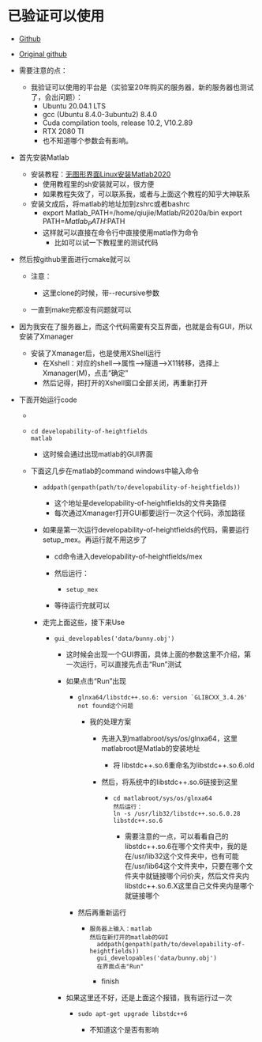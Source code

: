 # 已验证可以使用

- [Github](https://github.com/QiujieDong/developability-of-heightfields)

- [Original github](https://github.com/sgsellan/developability-of-heightfields/tree/master)

- 需要注意的点：

  - 我验证可以使用的平台是（实验室20年购买的服务器，新的服务器也测试了，会出问题）：
    - Ubuntu 20.04.1 LTS
    - gcc (Ubuntu 8.4.0-3ubuntu2) 8.4.0
    - Cuda compilation tools, release 10.2, V10.2.89
    - RTX 2080 TI
    - 也不知道哪个参数会有影响。

- 首先安装Matlab

  - 安装教程：[无图形界面Linux安装Matlab2020](https://zhuanlan.zhihu.com/p/394298249)
    - 使用教程里的sh安装就可以，很方便
    - 如果教程失效了，可以联系我，或者与上面这个教程的知乎大神联系
  - 安装文成后，将matlab的地址加到zshrc或者bashrc
    - export Matlab_PATH=/home/qiujie/Matlab/R2020a/bin
      export PATH=$Matlab_PATH:$PATH
    - 这样就可以直接在命令行中直接使用matla作为命令
      - 比如可以试一下教程里的测试代码

- 然后按github里面进行cmake就可以

  - 注意：
    - 这里clone的时候，带--recursive参数

  - 一直到make完都没有问题就可以

- 因为我安在了服务器上，而这个代码需要有交互界面，也就是会有GUI，所以安装了Xmanager

  - 安装了Xmanager后，也是使用XShell运行
    - 在Xshell：对应的shell-->属性-->隧道-->X11转移，选择上Xmanager(M)，点击“确定”
    - 然后记得，把打开的Xshell窗口全部关闭，再重新打开

- 下面开始运行code

  - 

  - ```
    cd developability-of-heightfields
    matlab
    ```

    - 这时候会通过出现matlab的GUI界面

  - 下面这几步在matlab的command windows中输入命令

    - ```
      addpath(genpath(path/to/developability-of-heightfields))
      ```

      - 这个地址是developability-of-heightfields的文件夹路径
      - 每次通过Xmanager打开GUI都要运行一次这个代码，添加路径

    - 如果是第一次运行developability-of-heightfields的代码，需要运行setup_mex。再运行就不用这步了

      - cd命令进入developability-of-heightfields/mex

      - 然后运行：

        - ```
          setup_mex

      - 等待运行完就可以

    - 走完上面这些，接下来Use

      - ```
        gui_developables('data/bunny.obj')
        ```

        - 这时候会出现一个GUI界面，具体上面的参数这里不介绍，第一次运行，可以直接先点击“Run”测试

        - 如果点击“Run”出现

          - ```
            glnxa64/libstdc++.so.6: version `GLIBCXX_3.4.26' not found这个问题
            ```

            - 我的处理方案

              - 先进入到matlabroot/sys/os/glnxa64，这里matlabroot是Matlab的安装地址

                - 将 libstdc++.so.6重命名为libstdc++.so.6.old 

              - 然后，将系统中的libstdc++.so.6链接到这里

                - ```
                  cd matlabroot/sys/os/glnxa64
                  然后运行：
                  ln -s /usr/lib32/libstdc++.so.6.0.28 libstdc++.so.6
                  ```

                  - 需要注意的一点，可以看看自己的libstdc++.so.6在哪个文件夹中，我的是在/usr/lib32这个文件夹中，也有可能在/usr/lib64这个文件夹中，只要在哪个文件夹中就链接哪个问价夹，然后文件夹内libstdc++.so.6.X这里自己文件夹内是哪个就链接哪个

          - 然后再重新运行

            - ```
              服务器上输入：matlab
              然后在新打开的matlab的GUI
              	addpath(genpath(path/to/developability-of-heightfields))
              	gui_developables('data/bunny.obj')
              	在界面点击"Run"
              ```

              - finish

        - 如果这里还不好，还是上面这个报错，我有运行过一次

          - ```
            sudo apt-get upgrade libstdc++6
            ```

            - 不知道这个是否有影响
